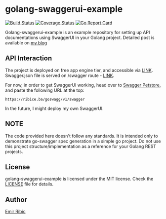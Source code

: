 # golang-swaggerui-example

[![Build Status](https://travis-ci.org/ribice/golang-swagger-ui-example.svg?branch=master)](https://travis-ci.org/ribice/golang-swaggerui-example)
[![Coverage Status](https://coveralls.io/repos/github/ribice/golang-swaggerui-example/badge.svg?branch=master)](https://coveralls.io/github/ribice/golang-swaggerui-example?branch=master)
[![Go Report Card](https://goreportcard.com/badge/github.com/ribice/golang-swaggerui-example)](https://goreportcard.com/report/github.com/ribice/golang-swaggerui-example)

Golang-swaggerui-example is an example repository for setting up API documentations using SwaggerUI in your Golang project. Detailed post is available on [my blog](https://ribice.ba/swagger-golang)

## API Interaction

The project is deployed on free app engine tier, and accessible via [LINK](https://ribice.ba/goswagg/). Swagger.json file is served on /swagger route - [LINK](https://ribice.ba/goswagg/v1/swagger).

For now, in order to get SwaggerUI working, head over to [Swagger Petstore](http://petstore.swagger.io/#/), and paste the following URL at the top:

```
https://ribice.ba/goswagg/v1/swagger
```

In the future, I might deploy my own SwaggerUI.

## NOTE

The code provided here doesn't follow any standards. It is intended only to demonstrate go-swagger spec generation in a simple go project.
Do not use this project structure/implementation as a reference for your Golang REST projects.

## License

golang-swaggerui-example is licensed under the MIT license. Check the [LICENSE](LICENSE.md) file for details.

## Author

[Emir Ribic](https://ribice.ba)
